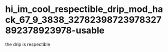 # hi_im_cool_respectible_drip_mod_hack_67_9_3838_32782398723978327892378923978-usable
the drip is respectible

